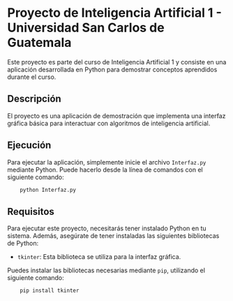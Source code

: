 # Proyecto de Inteligencia Artificial 1 - Universidad San Carlos de Guatemala

Este proyecto es parte del curso de Inteligencia Artificial 1 y consiste en una aplicación desarrollada en Python para demostrar conceptos aprendidos durante el curso.

## Descripción
El proyecto es una aplicación de demostración que implementa una interfaz gráfica básica para interactuar con algoritmos de inteligencia artificial.

## Ejecución
Para ejecutar la aplicación, simplemente inicie el archivo `Interfaz.py` mediante Python. Puede hacerlo desde la línea de comandos con 
el siguiente comando:

```bash
    python Interfaz.py
```

## Requisitos
Para ejecutar este proyecto, necesitarás tener instalado Python en tu sistema. Además, asegúrate de tener instaladas las siguientes bibliotecas de Python:

- `tkinter`: Esta biblioteca se utiliza para la interfaz gráfica.

Puedes instalar las bibliotecas necesarias mediante `pip`, utilizando el siguiente comando:

```bash
    pip install tkinter
```


